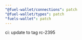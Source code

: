 ```yaml
---
"@fuel-wallet/connections": patch
"@fuel-wallet/types": patch
"fuels-wallet": patch
---
```


ci: update to tag rc-2395
